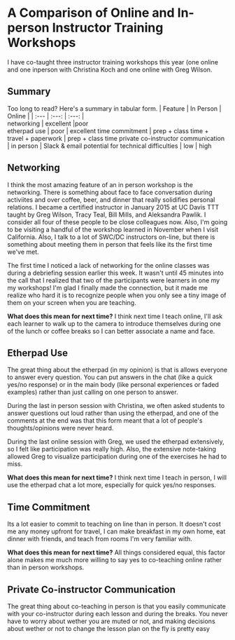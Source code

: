 # A Comparison of Online and In-person Instructor Training Workshops

I have co-taught three instructor training workshops this year (one online and one inperson with Christina Koch and one online with Greg Wilson. 

## Summary
Too long to read? Here's a summary in tabular form. 
| Feature | In Person | Online |
| :--- | :---: | :---: |  
networking | excellent |poor  
etherpad use | poor | excellent
time commitment | prep + class time + <br> travel + paperwork | prep + class time 
private co-instructor communication | in person | Slack & email
potential for technical difficulties | low | high

## Networking 
I think the most amazing feature of an in person workshop is the networking. There is something about face to face conversation during activiites and over coffee, beer, and  dinner that really solidifies personal relations. I became a certified instructor in January 2015 at UC Davis TTT taught by Greg Wilson, Tracy Teal, Bill Mills, and Aleksandra Pawlik. I consider all four of these people to be close colleagues now. Also, I'm going to be visiting a handful of the workshop learned in November when I visit California. Also, I talk to a lot of SWC/DC instructors on-line, but there is something about meeting them in person that feels like its the first time we've met. 

The first time I noticed a lack of networking for the online classes was during a debriefing session earlier this week. It wasn't until 45 minutes into the call that I realized that two of the participants were learners in one my my workshops! I'm glad I finally made the connection, but it made me realize who hard it is to recognize people when you only see a tiny image of them on your screen when you are teaching. 

**What does this mean for next time?** I think next time I teach online, I'll ask each learner to walk up to the camera to introduce themselves during one of the lunch or coffee breaks so I can better associate a name and face. 

## Etherpad Use
The great thing about the etherpad (in my opinion) is that is allows everyone to answer every question. You can put answers in the chat (like a quick yes/no response) or in the main body (like personal experiences or faded examples) rather than just calling on one person to answer. 

During the last in person session with Christina, we often asked students to answer questions out loud rather than using the etherpad, and one of the comments at the end was that this form meant that a lot of people's thoughts/opinions were never heard. 

During the last online session with Greg, we used the etherpad extensively, so I felt like participation was really high. Also, the extensive note-taking allowed Greg to visualize participation during one of the exercises he had to miss. 

**What does this mean for next time?** I think next time I teach in person, I will use the etherpad chat a lot more, especially for quick yes/no responses.

## Time Commitment
Its a lot easier to commit to teaching on line than in person. It doesn't cost me any money upfront for travel, I can make breakfast in my own home, eat dinner with friends, and teach from rooms I'm very familiar with. 

**What does this mean for next time?** All things considered equal, this factor alone makes me much more willing to say yes to co-teaching online rather than in person workshops. 

## Private Co-instructor Communication
The great thing about co-teaching in person is that you easily communicate with your co-instructor during each lesson and during the breaks. You never have to worry about wether you are muted or not, and making decisions about wether or not to change the lesson plan on the fly is pretty easy 


